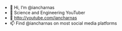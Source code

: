 - 👋 Hi, I’m @iancharnas
- 👀 Science and Engineering YouTuber
- 🎥 http://youtube.com/iancharnas
- 📫 Find @iancharnas on most social media platforms

<!---
iancharnas/iancharnas is a ✨ special ✨ repository because its `README.md` (this file) appears on your GitHub profile.
You can click the Preview link to take a look at your changes.
--->
